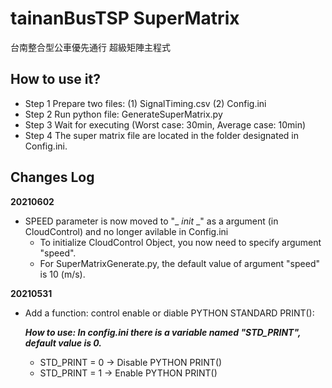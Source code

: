 # tainanBusTSP SuperMatrix

台南整合型公車優先通行 超級矩陣主程式

## How to use it?
- Step 1 Prepare two files:  (1) SignalTiming.csv (2) Config.ini 
- Step 2 Run python file: GenerateSuperMatrix.py
- Step 3 Wait for executing (Worst case: 30min, Average case: 10min)
- Step 4 The super matrix file are located in the folder designated in Config.ini.



## Changes Log

**20210602**
- SPEED parameter is now moved to "_ _init_ _" as a argument (in CloudControl) and no longer avilable in Config.ini
  - To initialize CloudControl Object, you now need to specify argument "speed".  
  - For SuperMatrixGenerate.py, the default value of argument "speed" is 10 (m/s). 


**20210531**
- Add a function: control enable or diable PYTHON STANDARD PRINT():

  ***How to use: In config.ini there is a variable named "STD_PRINT", default value is 0.***

  * STD_PRINT = 0 -> Disable PYTHON PRINT()
  * STD_PRINT = 1 -> Enable PYTHON PRINT()

